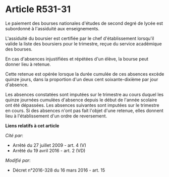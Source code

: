 # Article R531-31

Le paiement des bourses nationales d'études de second degré de lycée est subordonné à l'assiduité aux enseignements.

L'assiduité du boursier est certifiée par le chef d'établissement lorsqu'il valide la liste des boursiers pour le trimestre,
reçue du service académique des bourses.

En cas d'absences injustifiées et répétées d'un élève, la bourse peut donner lieu à retenue.

Cette retenue est opérée lorsque la durée cumulée de ces absences excède quinze jours, dans la proportion d'un deux cent
soixante-dixième par jour d'absence.

Les absences constatées sont imputées sur le trimestre au cours duquel les quinze journées cumulées d'absence depuis le début
de l'année scolaire ont été dépassées. Les absences suivantes sont imputées sur le trimestre en cours. Si des absences n'ont
pas fait l'objet d'une retenue, elles donnent lieu à l'établissement d'un ordre de reversement.

**Liens relatifs à cet article**

_Cité par_:

  - Arrêté du 27 juillet 2009 - art. 4 (V)
  - Arrêté du 19 avril 2016 - art. 2 (VD)

_Modifié par_:

  - Décret n°2016-328 du 16 mars 2016 - art. 15
